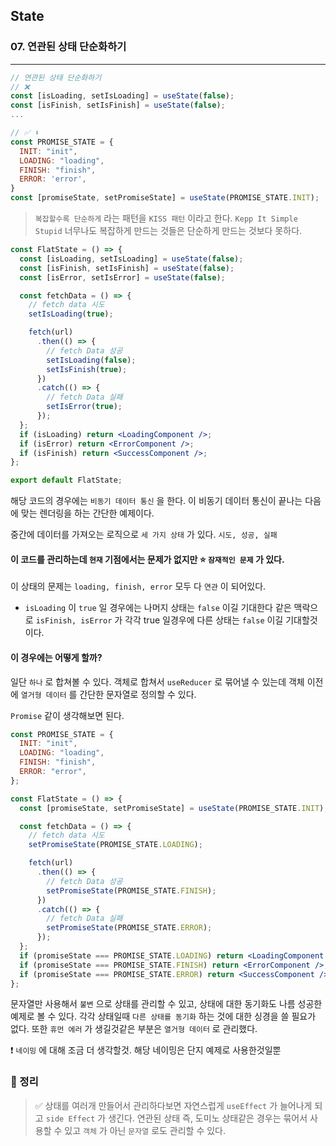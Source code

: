 ## State

### 07. 연관된 상태 단순화하기

---

```jsx
// 연관된 상태 단순화하기
// ❌
const [isLoading, setIsLoading] = useState(false);
const [isFinish, setIsFinish] = useState(false);
...

// ✅ ⬇️
const PROMISE_STATE = {
  INIT: "init",
  LOADING: "loading",
  FINISH: "finish",
  ERROR: 'error',
}
const [promiseState, setPromiseState] = useState(PROMISE_STATE.INIT);
```

> `복잡할수록 단순하게` 라는 패턴을 `KISS 패턴` 이라고 한다. `Kepp It Simple Stupid` 너무나도 복잡하게 만드는 것들은 단순하게 만드는 것보다 못하다.

```jsx
const FlatState = () => {
  const [isLoading, setIsLoading] = useState(false);
  const [isFinish, setIsFinish] = useState(false);
  const [isError, setIsError] = useState(false);

  const fetchData = () => {
    // fetch data 시도
    setIsLoading(true);

    fetch(url)
      .then(() => {
        // fetch Data 성공
        setIsLoading(false);
        setIsFinish(true);
      })
      .catch(() => {
        // fetch Data 실패
        setIsError(true);
      });
  };
  if (isLoading) return <LoadingComponent />;
  if (isError) return <ErrorComponent />;
  if (isFinish) return <SuccessComponent />;
};

export default FlatState;
```

해당 코드의 경우에는 `비동기 데이터 통신` 을 한다. 이 비동기 데이터 통신이 끝나는 다음에 맞는 렌더링을 하는 간단한 예제이다.

중간에 데이터를 가져오는 로직으로 `세 가지 상태` 가 있다. `시도, 성공, 실패`

#### 이 코드를 관리하는데 `현재` 기점에서는 문제가 없지만 ⭐️ `잠재적인 문제` 가 있다.

이 상태의 문제는 `loading, finish, error` 모두 다 `연관` 이 되어있다.

- `isLoading` 이 `true` 일 경우에는 나머지 상태는 `false` 이길 기대한다
  같은 맥락으로 `isFinish, isError` 가 각각 true 일경우에 다른 상태는 `false` 이길 기대할것이다.

#### 이 경우에는 어떻게 할까?

일단 `하나` 로 합쳐볼 수 있다. 객체로 합쳐서 `useReducer` 로 묶어낼 수 있는데 객체 이전에 `열거형 데이터` 를 간단한 문자열로 정의할 수 있다.

`Promise` 같이 생각해보면 된다.

```jsx
const PROMISE_STATE = {
  INIT: "init",
  LOADING: "loading",
  FINISH: "finish",
  ERROR: "error",
};

const FlatState = () => {
  const [promiseState, setPromiseState] = useState(PROMISE_STATE.INIT);

  const fetchData = () => {
    // fetch data 시도
    setPromiseState(PROMISE_STATE.LOADING);

    fetch(url)
      .then(() => {
        // fetch Data 성공
        setPromiseState(PROMISE_STATE.FINISH);
      })
      .catch(() => {
        // fetch Data 실패
        setPromiseState(PROMISE_STATE.ERROR);
      });
  };
  if (promiseState === PROMISE_STATE.LOADING) return <LoadingComponent />;
  if (promiseState === PROMISE_STATE.FINISH) return <ErrorComponent />;
  if (promiseState === PROMISE_STATE.ERROR) return <SuccessComponent />;
};
```

문자열만 사용해서 `불변` 으로 상태를 관리할 수 있고, 상태에 대한 동기화도 나름 성공한 예제로 볼 수 있다.
각각 상태일때 `다른 상태를 동기화` 하는 것에 대한 싱경을 쓸 필요가 없다.
또한 `휴먼 에러` 가 생길것같은 부분은 `열거형 데이터` 로 관리했다.

❗️ `네이밍` 에 대해 조금 더 생각할것. 해당 네이밍은 단지 예제로 사용한것일뿐

### 📌 정리

> ✅ 상태를 여러개 만들어서 관리하다보면 자연스럽게 `useEffect` 가 늘어나게 되고 `side Effect` 가 생긴다. 연관된 상태 즉, 도미노 상태같은 경우는 묶어서 사용할 수 있고 `객체` 가 아닌 `문자열` 로도 관리할 수 있다.
